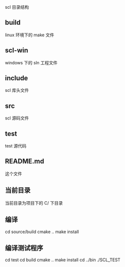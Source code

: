 
scl 目录结构  

## build     
linux 环境下的 make 文件 
## scl-win   
windows 下的 sln 工程文件
## include   
scl 库头文件
## src       
scl 源码文件
## test      
test 源代码
## README.md 
这个文件


## 当前目录
当前目录为项目下的 C/ 下目录

## 编译

cd source/build
cmake ..
make install

## 编译测试程序

cd test
cd build
cmake ..
make install 
cd ../bin
./SCL_TEST
